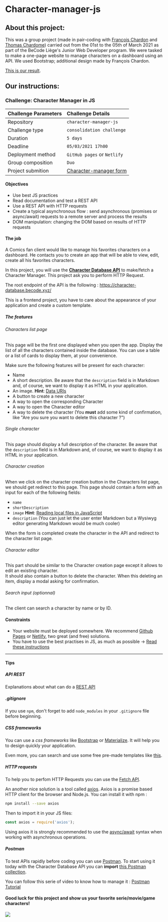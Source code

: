 # Character-manager-js

## About this project:
This was a group project (made in pair-coding with [François Chardon](https://github.com/ChardonFrancois) and [Thomas Chardome](https://github.com/ChardomeThomas)) carried out from the 01st to the 05th of March 2021 as part of the BeCode Liège's Junior Web Developer program. We were tasked to make a one-page website to manage characters on a dashboard using an API. We used Bootstrap; additional design made by François Chardon.

[This is our result](https://charlottemoureau.github.io/character-manager-js/).

## Our instructions:

### Challenge: Character Manager in JS
| Challenge Parameters | Challenge Details           |
| :------------------- | :-------------------------- |
| Repository           | `character-manager-js`      |
| Challenge type       | `consolidation challenge`   |
| Duration             | `5 days`                    |
| Deadline             | `05/03/2021 17h00`          |
| Deployment method    | `GitHub pages` or `Netlify` |
| Group composition    | `Duo`                       |
| Project submition    | [Character-manager form]()  |

 

#### Objectives 

- Use best JS practices
- Read documentation and test a REST API
- Use a REST API with HTTP requests
- Create a typical asynchronous flow : send asynchronous (promises or async/await) requests to a remote server and process the results
- DOM manipulation: changing the DOM based on results of HTTP requests

#### The job

A Comics fan client would like to manage his favorites characters on a dashboard. He contacts you to create an app that will be able to view, edit, create all his favorites characters. 

In this project, you will use the [**Character Database API**](https://character-database.becode.xyz/) to make/fetch a Character Manager. This project ask you to perform HTTP Request.

The root endpoint of the API is the following : https://character-database.becode.xyz/
  
This is a frontend project, you have to care about the appearance of your application and create a custom template. 

##### The features

###### Characters list page

This page will be the first one displayed when you open the app. Display the list of all the characters contained inside the database. You can use a table or a list of cards to display them, at your convenience.

Make sure the following features will be present for each character:

* Name
* A short description. Be aware that the `description` field is in Markdown and, of course, we want to display it as HTML in your application.
* An image. **Hint**: [Data URIs](https://css-tricks.com/data-uris/)
* A button to create a new character
* A way to open the corresponding Character
* A way to open the Character editor
* A way to delete the character (You **must** add some kind of confirmation, like "Are you sure you want to delete this character ?")

###### Single character 

This page should display a full description of the character. Be aware that the `description` field is in Markdown and, of course, we want to display it as HTML in your application.

###### Character creation

When we click on the character creation button in the Characters list page, we should get redirect to this page. This page should contain a form with an input for each of the following fields:

* `name`
* `shortDescription`
* `image` **Hint**: [Reading local files in JavaScript](https://www.html5rocks.com/en/tutorials/file/dndfiles/)
* `description` (You can just let the user enter Markdown but a Wysiwyg editor generating Markdown would be much cooler)

When the form is completed create the character in the API and redirect to the character list page.

###### Character editor

This part should be similar to the Character creation page except it allows to edit an existing character.  
It should also contain a button to delete the character. When this deleting an item, display a modal asking for confirmation.

###### Search input (optionnal)

The client can search a character by name or by ID.


#### Constraints

* Your website must be deployed somewhere. We recommend [Github Pages](https://pages.github.com) or [Netlify](https://www.netlify.com), two great (and free) solutions.
* You have to use the best practises in JS, as much as possible -> [Read these instructions](jsbestpractises.md)

***


#### Tips

##### API REST

Explanations about what can do a [REST API](https://github.com/leny/klopedi/blob/master/rest/rest.md)

##### .gitignore

If you use `npm`, don't forget to add `node_modules` in your `.gitignore` file before beginning. 
 
##### CSS frameworks

You can use a *css frameworks* like [Bootstrap](https://getbootstrap.com/) or [Materialize](https://materializecss.com/). 
It will help you to design quickly your application. 

Even more, you can search and use some free pre-made templates like [this](https://github.com/startbootstrap/startbootstrap-heroic-features).  

##### HTTP requests

To help you to perfom HTTP Requests you can use the [Fetch API](https://developer.mozilla.org/en-US/docs/Web/API/Fetch_API).  

An another nice solution is a tool called [axios](https://github.com/axios/axios). Axios is a promise based HTTP client for the browser and Node.js.
You can install it with npm :

```bash
npm install --save axios
```

Then to import it in your JS files:

```javascript
const axios = require('axios');
```
Using axios it is strongly recommended to use the [async/await](https://javascript.info/async-await) syntax when working with asynchronous operations.

##### Postman

To test APIs rapidly before coding you can use [Postman](https://www.getpostman.com/). 
To start using it today with the Character Database API you can **import** [this Postman collection](https://static.becode.xyz/character-database/characters-database.postman_collection.json).

You can follow this serie of video to know how to manage it : [Postman Tutorial](https://www.youtube.com/watch?v=juldrxDrSH0&list=PLhW3qG5bs-L-oT0GenwPLcJAPD_SiFK3C&ab_channel=AutomationStepbyStep-RaghavPal)

#### Good luck for this project and show us your favorite serie/movie/game characters!

![](https://media.giphy.com/media/tliXLSkzfq2C4/giphy.gif)

